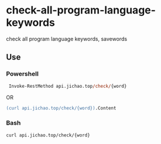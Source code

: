 # check-all-program-language-keywords
check all program language keywords, savewords

## Use

### Powershell

```ps
 Invoke-RestMethod api.jichao.top/check/{word}
```

OR

```ps
(curl api.jichao.top/check/{word}).Content
```

### Bash

```
curl api.jichao.top/check/{word}
```
